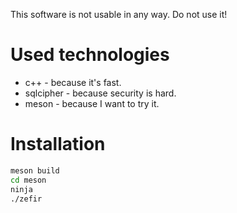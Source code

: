 This software is not usable in any way. Do not use it!

# Used technologies

* c++ - because it's fast.
* sqlcipher - because security is hard.
* meson - because I want to try it.

# Installation

```sh
meson build
cd meson
ninja
./zefir
```
